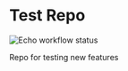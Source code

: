 # Test Repo

![Echo workflow status](https://github.com/Nazarhanov/Test/workflows/Echo/badge.svg)

Repo for testing new features
